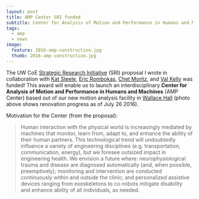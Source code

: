 ```yaml
---
layout: post
title: AMP Center SRI funded
subtitle: Center for Analysis of Motion and Performance in Humans and Machines
tags:
  - amp
  - news
image: 
  feature: 2016-amp-construction.jpg
  thumb: 2016-amp-construction.jpg
---
```


The UW CoE [Strategic Research Initiative](https://www.engr.washington.edu/mycoe/research/sri) (SRI) proposal I wrote in collaboration with [Kat Steele](http://depts.washington.edu/uwsteele/), [Eric Rombokas](http://www.rombokas.com/eric/), [Chet Moritz](http://depts.washington.edu/moritlab/), and [Val Kelly](http://faculty.washington.edu/vekelly/) was funded!  This award will enable us to launch an interdisciplinary **Center for Analysis of Motion and Performance in Humans and Machines** (AMP Center) based out of our new motion analysis facility in [Wallace Hall](http://www.washington.edu/maps/2011/04/28/acc/) (photo above shows renovation progress as of July 26 2016).

Motivation for the Center (from the proposal):

> Human interaction with the physical world is increasingly mediated by machines that monitor, learn from, adapt to, and enhance the ability of their human partners.  This technological trend will undoubtedly influence a variety of engineering disciplines (e.g. transportation, communication, energy), but we foresee outsized impact in engineering health.  We envision a future where: neurophysiological trauma and disease are diagnosed automatically (and, when possible, preemptively); monitoring and intervention are conducted continuously within and outside the clinic; and personalized assistive devices ranging from exoskeletons to co-robots mitigate disability and enhance ability of all individuals, as needed.
